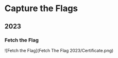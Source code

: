 # Capture the Flags

## 2023

### Fetch the Flag
![Fetch the Flag](Fetch The Flag 2023/Certificate.png)
